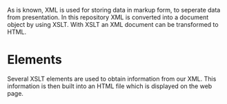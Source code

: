 As is known, XML is used for storing data in markup form, to seperate data from presentation. In this repository XML is converted into
a document object by using XSLT. With XSLT an XML document can be transformed to HTML. 

# Elements
Several XSLT elements are used to obtain information from our XML. This information is then built into
an HTML file which is displayed on the web page. 